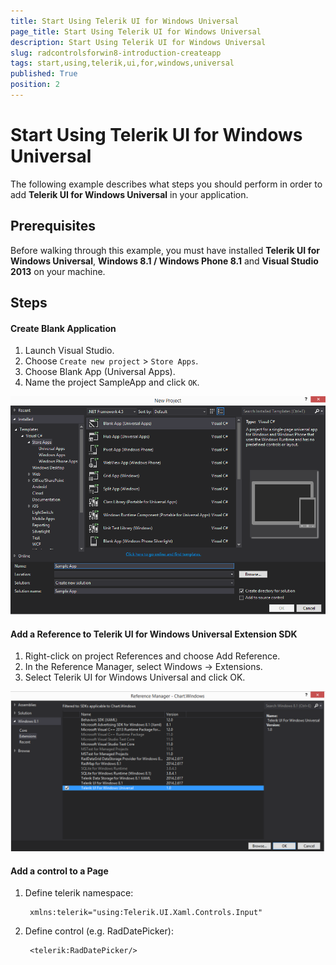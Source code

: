 ```yaml
---
title: Start Using Telerik UI for Windows Universal
page_title: Start Using Telerik UI for Windows Universal
description: Start Using Telerik UI for Windows Universal
slug: radcontrolsforwin8-introduction-createapp
tags: start,using,telerik,ui,for,windows,universal
published: True
position: 2
---
```


# Start Using Telerik UI for Windows Universal

The following example describes what steps you should perform in order to add **Telerik UI for Windows Universal** in your application.

## Prerequisites

Before walking through this example, you must have installed **Telerik UI for Windows Universal**, **Windows 8.1 / Windows Phone 8.1** and **Visual Studio 2013** on your machine.

## Steps

#### Create Blank Application

1. Launch Visual Studio.
1. Choose `Create new project` > `Store Apps`.
1. Choose Blank App (Universal Apps).
1. Name the project SampleApp and click `OK`.
 
![Getting Started Windows Store App](images/Introduction/GettingStartedWindowsStoreApp.png)

#### Add a Reference to Telerik UI for Windows Universal Extension SDK

1. Right-click on project References and choose Add Reference.
1. In the Reference Manager, select Windows -> Extensions.
1. Select Telerik UI for Windows Universal and click OK.

![Getting Started AddSDK](images/Introduction/GettingStartedAddSDK.png)

#### Add a control to a Page

1. Define telerik namespace:

		xmlns:telerik="using:Telerik.UI.Xaml.Controls.Input"

1. Define control (e.g. RadDatePicker):

		<telerik:RadDatePicker/>